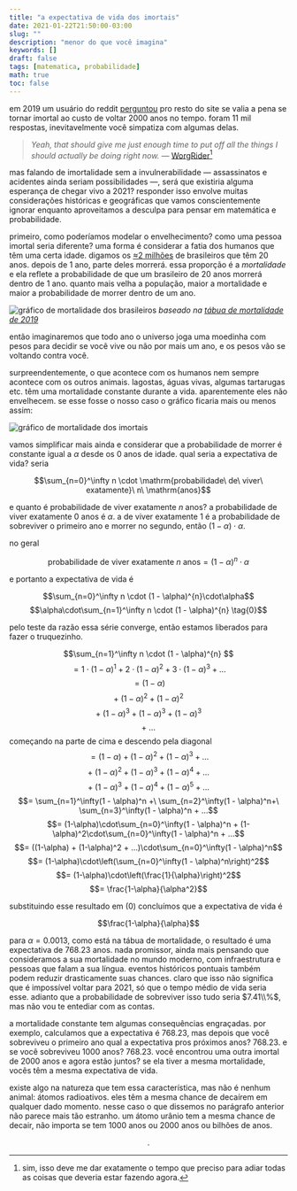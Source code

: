 ```yaml
---
title: "a expectativa de vida dos imortais"
date: 2021-01-22T21:50:00-03:00
slug: ""
description: "menor do que você imagina"
keywords: []
draft: false
tags: [matematica, probabilidade]
math: true
toc: false
---
```


em 2019 um usuário do reddit [perguntou](https://www.reddit.com/r/AskReddit/comments/b9vnxj/youre_given_immortality_but_the_cost_is_being) pro resto do site se valia a pena se tornar imortal ao custo de voltar 2000 anos no tempo. foram 11 mil respostas, inevitavelmente você simpatiza com algumas delas.

> _Yeah, that should give me just enough time to put off all the things I should actually be doing right now._ — [WorgRider](https://www.reddit.com/r/AskReddit/comments/b9vnxj/youre_given_immortality_but_the_cost_is_being/ek7u077?utm_source=share&utm_medium=web2x&context=3)[^1]

mas falando de imortalidade sem a invulnerabilidade — assassinatos e acidentes ainda seriam possibilidades —, será que existiria alguma esperança de chegar vivo a 2021? responder isso envolve muitas considerações históricas e geográficas que vamos conscientemente ignorar enquanto aproveitamos a desculpa para pensar em matemática e probabilidade.

primeiro, como poderíamos modelar o envelhecimento? como uma pessoa imortal seria diferente? uma forma é considerar a fatia dos humanos que têm uma certa idade. digamos os [≈2 milhões](https://www.ibge.gov.br/apps/populacao/projecao/) de brasileiros que têm 20 anos. depois de 1 ano, parte deles morrerá. essa proporção é a _mortalidade_ e ela reflete a probabilidade de que um brasileiro de 20 anos morrerá dentro de 1 ano. quanto mais velha a população, maior a mortalidade  e maior a probabilidade de morrer dentro de um ano.

![gráfico de mortalidade dos brasileiros](/mortalidade_brasileiros.png)
_baseado na [tábua de mortalidade de 2019](https://www.ibge.gov.br/estatisticas/sociais/populacao/9126-tabuas-completas-de-mortalidade.html?=&t=downloads)_

então imaginaremos que todo ano o universo joga uma moedinha com pesos para decidir se você vive ou não por mais um ano, e os pesos vão se voltando contra você.

surpreendentemente, o que acontece com os humanos nem sempre acontece com os outros animais. lagostas, águas vivas, algumas tartarugas etc. têm uma mortalidade constante durante a vida. aparentemente eles não envelhecem. se esse fosse o nosso caso o gráfico ficaria mais ou menos assim:

![gráfico de mortalidade dos imortais](/mortalidade_imortais.png)

vamos simplificar mais ainda e considerar que a probabilidade de morrer é constante igual a $\alpha$ desde os 0 anos de idade. qual seria a expectativa de vida? seria

$$\sum_{n=0}^\infty n \cdot \mathrm{probabilidade\ de\ viver\ exatamente}\ n\ \mathrm{anos}$$

e quanto é $\mathrm{probabilidade\ de\ viver\ exatamente}\ n\ \mathrm{anos}$? a probabilidade de viver exatamente $0$ anos é $\alpha$. a de viver exatamente 1 é a probabilidade de sobreviver o primeiro ano e morrer no segundo, então $(1-\alpha)\cdot\alpha$.

no geral

$$ \mathrm{probabilidade\ de\ viver\ exatamente}\ n\ \mathrm{anos} = (1 - \alpha)^{n}\cdot\alpha$$

e portanto a expectativa de vida é

$$\sum_{n=0}^\infty n \cdot (1 - \alpha)^{n}\cdot\alpha$$
$$\alpha\cdot\sum_{n=1}^\infty n \cdot (1 - \alpha)^{n} \tag{0}$$

pelo teste da razão essa série converge, então estamos liberados para fazer o truquezinho.

$$\sum_{n=1}^\infty n \cdot (1 - \alpha)^{n} $$
$$= 1 \cdot (1 - \alpha)^{1} + 2 \cdot (1 - \alpha)^{2} + 3 \cdot (1 - \alpha)^{3} + … $$
$$= (1 - \alpha)$$
$$+\ (1 - \alpha)^{2} + (1 - \alpha)^{2}$$
$$+\ (1 - \alpha)^{3} + (1 - \alpha)^{3}+ (1 - \alpha)^{3}$$
$$+\ … $$
começando na parte de cima e descendo pela diagonal
$$= (1 - \alpha) + (1 - \alpha)^2  + (1 - \alpha)^3  + …$$
$$+\ (1 - \alpha)^2 +  (1 - \alpha)^3 + (1-\alpha)^4 + …$$
$$+\ (1 - \alpha)^3 +  (1 - \alpha)^4 + (1-\alpha)^5 + …$$
$$= \sum_{n=1}^\infty(1 - \alpha)^n +\ \sum_{n=2}^\infty(1 - \alpha)^n+\ \sum_{n=3}^\infty(1 - \alpha)^n + …$$
$$= (1-\alpha)\cdot\sum_{n=0}^\infty(1 - \alpha)^n + (1-\alpha)^2\cdot\sum_{n=0}^\infty(1 - \alpha)^n + …$$
$$= ((1-\alpha) + (1-\alpha)^2 + …)\cdot\sum_{n=0}^\infty(1 - \alpha)^n$$
$$= (1-\alpha)\cdot\left(\sum_{n=0}^\infty(1 - \alpha)^n\right)^2$$
$$= (1-\alpha)\cdot\left(\frac{1}{\alpha}\right)^2$$
$$= \frac{1-\alpha}{\alpha^2}$$

substituindo esse resultado em $(0)$ concluímos que a expectativa de vida é

$$\frac{1-\alpha}{\alpha}$$

para $\alpha = 0.0013$, como está na tábua de mortalidade, o resultado é uma expectativa de $768.23$ anos. nada promissor, ainda mais pensando que consideramos a sua mortalidade no mundo moderno, com infraestrutura e pessoas que falam a sua língua. eventos históricos pontuais também podem reduzir drasticamente suas chances. claro que isso não significa que é impossível voltar para $2021$, só que o tempo médio de vida seria esse. adianto que a probabilidade de sobreviver isso tudo seria $7.41\\%$, mas não vou te entediar com as contas.

a mortalidade constante tem algumas consequências engraçadas. por exemplo, calculamos que a expectativa é $768.23$, mas depois que você sobreviveu o primeiro ano qual a expectativa pros próximos anos? $768.23$. e se você sobreviveu $1000$ anos? $768.23$. você encontrou uma outra imortal de $2000$ anos e agora estão juntos? se ela tiver a mesma mortalidade, vocês têm a mesma expectativa de vida.

existe algo na natureza que tem essa característica, mas não é nenhum animal: átomos radioativos. eles têm a mesma chance de decaírem em qualquer dado momento. nesse caso o que dissemos no parágrafo anterior não parece mais tão estranho. um átomo urânio tem a mesma chance de decair, não importa se tem $1000$ anos ou $2000$ anos ou bilhões de anos.

$$.$$

[^1]: sim, isso deve me dar exatamente o tempo que preciso para adiar todas as coisas que deveria estar fazendo agora.
